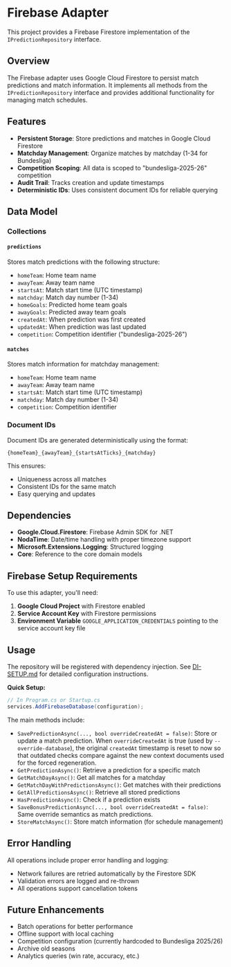 # Firebase Adapter

This project provides a Firebase Firestore implementation of the `IPredictionRepository` interface.

## Overview

The Firebase adapter uses Google Cloud Firestore to persist match predictions and match information. It implements all methods from the `IPredictionRepository` interface and provides additional functionality for managing match schedules.

## Features

- **Persistent Storage**: Store predictions and matches in Google Cloud Firestore
- **Matchday Management**: Organize matches by matchday (1-34 for Bundesliga)
- **Competition Scoping**: All data is scoped to "bundesliga-2025-26" competition
- **Audit Trail**: Tracks creation and update timestamps
- **Deterministic IDs**: Uses consistent document IDs for reliable querying

## Data Model

### Collections

#### `predictions`
Stores match predictions with the following structure:
- `homeTeam`: Home team name
- `awayTeam`: Away team name  
- `startsAt`: Match start time (UTC timestamp)
- `matchday`: Match day number (1-34)
- `homeGoals`: Predicted home team goals
- `awayGoals`: Predicted away team goals
- `createdAt`: When prediction was first created
- `updatedAt`: When prediction was last updated
- `competition`: Competition identifier ("bundesliga-2025-26")

#### `matches`
Stores match information for matchday management:
- `homeTeam`: Home team name
- `awayTeam`: Away team name
- `startsAt`: Match start time (UTC timestamp)  
- `matchday`: Match day number (1-34)
- `competition`: Competition identifier

### Document IDs

Document IDs are generated deterministically using the format:
```
{homeTeam}_{awayTeam}_{startsAtTicks}_{matchday}
```

This ensures:
- Uniqueness across all matches
- Consistent IDs for the same match
- Easy querying and updates

## Dependencies

- **Google.Cloud.Firestore**: Firebase Admin SDK for .NET
- **NodaTime**: Date/time handling with proper timezone support
- **Microsoft.Extensions.Logging**: Structured logging
- **Core**: Reference to the core domain models

## Firebase Setup Requirements

To use this adapter, you'll need:

1. **Google Cloud Project** with Firestore enabled
2. **Service Account Key** with Firestore permissions
3. **Environment Variable** `GOOGLE_APPLICATION_CREDENTIALS` pointing to the service account key file

## Usage

The repository will be registered with dependency injection. See [DI-SETUP.md](DI-SETUP.md) for detailed configuration instructions.

**Quick Setup:**
```csharp
// In Program.cs or Startup.cs
services.AddFirebaseDatabase(configuration);
```

The main methods include:

- `SavePredictionAsync(..., bool overrideCreatedAt = false)`: Store or update a match prediction. When `overrideCreatedAt` is true (used by `--override-database`), the original `createdAt` timestamp is reset to now so that outdated checks compare against the new context documents used for the forced regeneration.
- `GetPredictionAsync()`: Retrieve a prediction for a specific match
- `GetMatchDayAsync()`: Get all matches for a matchday
- `GetMatchDayWithPredictionsAsync()`: Get matches with their predictions
- `GetAllPredictionsAsync()`: Retrieve all stored predictions
- `HasPredictionAsync()`: Check if a prediction exists
- `SaveBonusPredictionAsync(..., bool overrideCreatedAt = false)`: Same override semantics as match predictions.
- `StoreMatchAsync()`: Store match information (for schedule management)

## Error Handling

All operations include proper error handling and logging:
- Network failures are retried automatically by the Firestore SDK
- Validation errors are logged and re-thrown
- All operations support cancellation tokens

## Future Enhancements

- Batch operations for better performance
- Offline support with local caching
- Competition configuration (currently hardcoded to Bundesliga 2025/26)
- Archive old seasons
- Analytics queries (win rate, accuracy, etc.)
